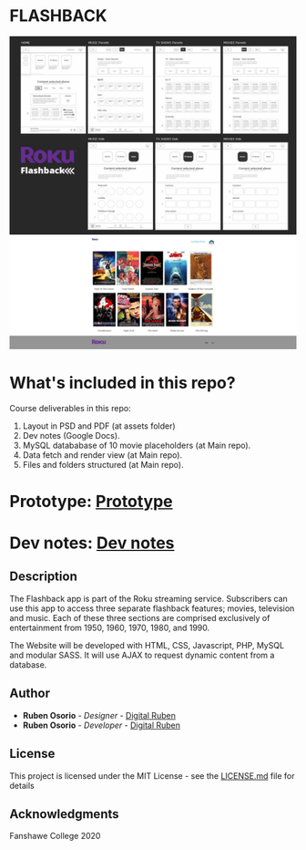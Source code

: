 # FLASHBACK
![Flashback](images/readme1.jpg "layout1")
![Flashback](images/readme2.jpg "layout2")

# What's included in this repo?
Course deliverables in this repo:

1. Layout in PSD and PDF (at assets folder)
5. Dev notes (Google Docs).
2. MySQL datababase of 10 movie placeholders (at Main repo).
3. Data fetch and render view (at Main repo).
4. Files and folders structured (at Main repo).


# Prototype: [Prototype](https://ruben741163.invisionapp.com/console/share/3M1XOUWYHT)
# Dev notes: [Dev notes](https://docs.google.com/document/d/1JywtqlMeNHfK0AKIwHDUFA3nYBQM-E8Lm2lNwVU2c0g/)

## Description
The Flashback app is part of the Roku streaming service. Subscribers can use this app to
access three separate flashback features; movies, television and music. Each of these three
sections are comprised exclusively of entertainment from 1950, 1960, 1970, 1980, and 1990. 

The Website will be developed with HTML, CSS, Javascript, PHP, MySQL and modular SASS. It will use AJAX to request dynamic content from a database.

## Author

* **Ruben Osorio** - *Designer* - [Digital Ruben](https://github.com/digitalruben)
* **Ruben Osorio** - *Developer* - [Digital Ruben](https://github.com/digitalruben)


## License

This project is licensed under the MIT License - see the [LICENSE.md](https://opensource.org/licenses/MIT) file for details

## Acknowledgments

Fanshawe College
2020